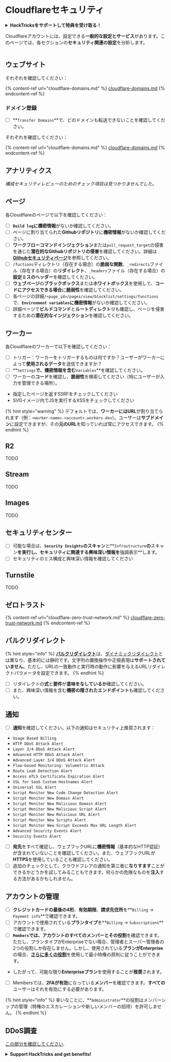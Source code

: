 # Cloudflareセキュリティ

<details>

<summary><strong>HackTricksをサポートして特典を受け取る！</strong></summary>

* **HackTricksで会社を宣伝**したい場合や、**最新バージョンのPEASSを入手**したい場合、またはHackTricksをPDFでダウンロードしたい場合は、[**SUBSCRIPTION PLANS**](https://github.com/sponsors/carlospolop)をご確認ください！
* [**公式PEASS＆HackTricksグッズ**](https://peass.creator-spring.com)を手に入れましょう
* [**The PEASS Family**](https://opensea.io/collection/the-peass-family)を見つけてください。独占的な[**NFT**](https://opensea.io/collection/the-peass-family)のコレクションです
* 💬 [**Discordグループ**](https://discord.gg/hRep4RUj7f)または[**Telegramグループ**](https://t.me/peass)に参加するか、**Twitter**で私をフォローしてください 🐦 [**@carlospolopm**](https://twitter.com/carlospolopm)
* **ハッキングのトリックを共有する**ために、[**HackTricks**](https://github.com/carlospolop/hacktricks)と[**HackTricks Cloud**](https://github.com/carlospolop/hacktricks-cloud)のGitHubリポジトリにPRを提出してください。

</details>

Cloudflareアカウントには、設定できる**一般的な設定とサービス**があります。このページでは、各セクションの**セキュリティ関連の設定**を分析します。

<figure><img src="../../.gitbook/assets/image (85) (1).png" alt=""><figcaption></figcaption></figure>

## ウェブサイト

それぞれを確認してください：

{% content-ref url="cloudflare-domains.md" %}
[cloudflare-domains.md](cloudflare-domains.md)
{% endcontent-ref %}

### ドメイン登録

* [ ] **`Transfer Domains`**で、どのドメインも転送できないことを確認してください。

それぞれを確認してください：

{% content-ref url="cloudflare-domains.md" %}
[cloudflare-domains.md](cloudflare-domains.md)
{% endcontent-ref %}

## アナリティクス

_構成セキュリティレビューのためのチェック項目は見つかりませんでした。_

## ページ

各Cloudflareのページで以下を確認してください：

* [ ] **`Build log`**に**機密情報**がないか確認してください。
* [ ] ページに割り当てられた**Githubリポジトリ**に**機密情報**がないか確認してください。
* [ ] **ワークフローコマンドインジェクション**または`pull_request_target`の侵害を通じた**潜在的なGithubリポジトリの侵害**を確認してください。詳細は[**Githubセキュリティページ**](../github-security/)を参照してください。
* [ ] `/fuctions`ディレクトリ（存在する場合）の**脆弱な関数**、`_redirects`ファイル（存在する場合）の**リダイレクト**、`_headers`ファイル（存在する場合）の**設定ミスのヘッダー**を確認してください。
* [ ] **ウェブページ**の**ブラックボックス**または**ホワイトボックス**を使用して、**コードにアクセスできる場合**に**脆弱性**を確認してください。
* [ ] 各ページの詳細`/<page_id>/pages/view/blocklist/settings/functions`で、**`Environment variables`**に**機密情報**がないか確認してください。
* [ ] 詳細ページで**ビルドコマンド**と**ルートディレクトリ**も確認し、ページを侵害するための**潜在的なインジェクション**を確認してください。

## **ワーカー**

各Cloudflareのワーカーで以下を確認してください：

* [ ] トリガー：ワーカーをトリガーするものは何ですか？ユーザーがワーカーによって**使用されるデータ**を送信できますか？
* [ ] **`Settings`**で、**機密情報を含む****`Variables`**を確認してください。
* [ ] ワーカーの**コード**を確認し、**脆弱性**を検索してください（特にユーザーが入力を管理できる場所）。
* 指定したページを返すSSRFをチェックしてください
* SVGイメージ内でJSを実行するXSSをチェックしてください

{% hint style="warning" %}
デフォルトでは、**ワーカーにはURL**が割り当てられます（例：`<worker-name>.<account>.workers.dev`）。ユーザーは**サブドメイン**に設定できますが、その**元のURL**を知っていれば常にアクセスできます。
{% endhint %}

## R2

TODO

## Stream

TODO

## Images

TODO

## セキュリティセンター

* [ ] 可能な場合は、**`Security Insights`**の**スキャン**と**`Infrastructure`**の**スキャン**を実行し、セキュリティに関連する興味深い情報を**強調表示**します。
* [ ] セキュリティのミス構成と興味深い情報を確認してください

## Turnstile

TODO

## **ゼロトラスト**

{% content-ref url="cloudflare-zero-trust-network.md" %}
[cloudflare-zero-trust-network.md](cloudflare-zero-trust-network.md)
{% endcontent-ref %}

## バルクリダイレクト

{% hint style="info" %}
[**バルクリダイレクト**](https://developers.cloudflare.com/rules/url-forwarding/bulk-redirects/)は、[ダイナミックリダイレクト](https://developers.cloudflare.com/rules/url-forwarding/dynamic-redirects/)とは異なり、基本的には静的です。文字列の置換操作や正規表現は**サポートされていません**。ただし、URLの一致動作と実行時の動作に影響を与えるURLリダイレクトパラメータを設定できます。
{% endhint %}

* [ ] リダイレクトの**式**と**要件**が**意味をなしているか**確認してください。
* [ ] また、興味深い情報を含む**機密の隠されたエンドポイント**も確認してください。

## 通知

* [ ] **通知**を確認してください。以下の通知はセキュリティ上推奨されます：
* `Usage Based Billing`
* `HTTP DDoS Attack Alert`
* `Layer 3/4 DDoS Attack Alert`
* `Advanced HTTP DDoS Attack Alert`
* `Advanced Layer 3/4 DDoS Attack Alert`
* `Flow-based Monitoring: Volumetric Attack`
* `Route Leak Detection Alert`
* `Access mTLS Certificate Expiration Alert`
* `SSL for SaaS Custom Hostnames Alert`
* `Universal SSL Alert`
* `Script Monitor New Code Change Detection Alert`
* `Script Monitor New Domain Alert`
* `Script Monitor New Malicious Domain Alert`
* `Script Monitor New Malicious Script Alert`
* `Script Monitor New Malicious URL Alert`
* `Script Monitor New Scripts Alert`
* `Script Monitor New Script Exceeds Max URL Length Alert`
* `Advanced Security Events Alert`
* `Security Events Alert`
* [ ] **宛先**をすべて確認し、ウェブフックURLに**機密情報**（基本的なHTTP認証）が含まれていないことを確認してください。また、ウェブフックURLが**HTTPS**を使用していることも確認してください。
* [ ] 追加のチェックとして、クラウドフレアの通知を第三者に**なりすます**ことができるかどうかを試してみることもできます。何らかの危険なものを**注入**する方法があるかもしれません。
## アカウントの管理

* [ ] **クレジットカードの最後の4桁**、**有効期限**、**請求先住所**を**`Billing` -> `Payment info`**で確認できます。
* [ ] アカウントで使用されている**プランタイプ**を**`Billing` -> `Subscriptions`**で確認できます。
* [ ] **`Members`**では、アカウントのすべてのメンバーとその**役割**を確認できます。ただし、プランタイプがEnterpriseでない場合、管理者とスーパー管理者の2つの役割しか存在しません。しかし、使用されている**プランがEnterprise**の場合、[**さらに多くの役割**](https://developers.cloudflare.com/fundamentals/account-and-billing/account-setup/account-roles/)を使用して最小特権の原則に従うことができます。
* したがって、可能な限り**Enterpriseプラン**を使用することが**推奨**されます。
* [ ] Membersでは、**2FAが有効**になっている**メンバー**を確認できます。**すべての**ユーザーはそれを有効にする必要があります。

{% hint style="info" %}
幸いなことに、**`Administrator`**の役割はメンバーシップの管理（特権のエスカレーションや新しいメンバーの招待）を許可しません。
{% endhint %}

## DDoS調査

[この部分を確認してください](cloudflare-domains.md#cloudflare-ddos-protection).

<details>

<summary><strong>Support HackTricks and get benefits!</strong></summary>

* **HackTricksで会社の宣伝を見たい**場合や、**PEASSの最新バージョンにアクセスしたい**場合、または**HackTricksをPDFでダウンロードしたい**場合は、[**SUBSCRIPTION PLANS**](https://github.com/sponsors/carlospolop)をご覧ください！
* [**公式PEASS＆HackTricksグッズ**](https://peass.creator-spring.com)を手に入れましょう
* [**The PEASS Family**](https://opensea.io/collection/the-peass-family)、私たちの独占的な[**NFT**](https://opensea.io/collection/the-peass-family)のコレクションを発見しましょう
* **💬 [**Discordグループ**](https://discord.gg/hRep4RUj7f)**または**[**telegramグループ**](https://t.me/peass)**に参加するか、**Twitter** 🐦 [**@carlospolopm**](https://twitter.com/carlospolopm)**をフォローしてください。**
* **ハッキングのトリックを共有するには、**[**HackTricks**](https://github.com/carlospolop/hacktricks)**と**[**HackTricks Cloud**](https://github.com/carlospolop/hacktricks-cloud)**のgithubリポジトリにPRを提出してください。

</details>
